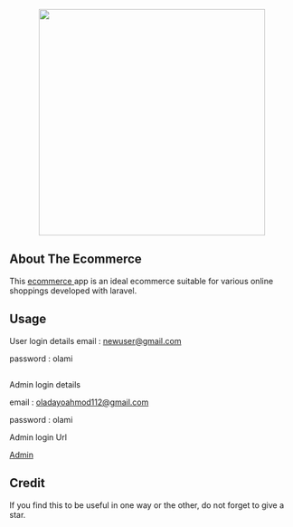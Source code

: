 <p align="center"><a href="https://sleepy-woodland-37644.herokuapp.com/" target="_blank"><img src="https://images.unsplash.com/photo-1519389950473-47ba0277781c?ixlib=rb-1.2.1&ixid=MnwxMjA3fDB8MHxwaG90by1wYWdlfHx8fGVufDB8fHx8&auto=format&fit=crop&w=870&q=80" width="400"></a></p>

<!-- <p align="center">
<a href="https://travis-ci.org/laravel/framework"><img src="https://travis-ci.org/laravel/framework.svg" alt="Build Status"></a>
<a href="https://packagist.org/packages/laravel/framework"><img src="https://img.shields.io/packagist/dt/laravel/framework" alt="Total Downloads"></a>
<a href="https://packagist.org/packages/laravel/framework"><img src="https://img.shields.io/packagist/v/laravel/framework" alt="Latest Stable Version"></a>
<a href="https://packagist.org/packages/laravel/framework"><img src="https://img.shields.io/packagist/l/laravel/framework" alt="License"></a>
</p>
 -->
## About The Ecommerce

This <a href="https://sleepy-woodland-37644.herokuapp.com/" target="_blank">ecommerce </a>app is an ideal ecommerce suitable for various online shoppings developed with laravel.

## Usage

User login details
email : newuser@gmail.com

password : olami
    
##
Admin login details 

email : oladayoahmod112@gmail.com

password : olami

Admin login Url

<a href="https://sleepy-woodland-37644.herokuapp.com/admin" target="_blank">Admin </a>

## Credit

If you find this to be useful in one way or the other, do not forget to give a star.
